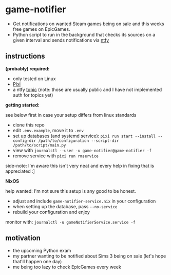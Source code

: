 # game-notifier

- Get notifications on wanted Steam games being on sale and this weeks free games on EpicGames.
- Python script to run in the background that checks its sources on a given interval and sends notifications via [ntfy](https://ntfy.sh)

## instructions

**(probably) required:**

- only tested on Linux
- [Pixi](https://pixi.sh/latest/)
- a ntfy [topic](https://docs.ntfy.sh) (note: those are usually public and I have not implemented auth for topics yet)

**getting started:**

see below first in case your setup differs from linux standards

- clone this repo
- edit `.env.example`, move it to `.env`
- set up databases (and systemd service): `pixi run start --install --config-dir /path/to/configuration --script-dir /path/to/script/main.py`
- view with `journalctl --user -u game-notifier@game-notifier -f`
- remove service with `pixi run rmservice`

side-note: I'm aware this isn't very neat and every help in fixing that is appreciated :]

**NixOS**

help wanted: I'm not sure this setup is any good to be honest.

- adjust and include `game-notifier-service.nix` in your configuration
- when setting up the database, pass `--no-service`
- rebuild your configuration and enjoy

monitor with: `journalctl -u gameNotifierService.service -f`

## motivation

- the upcoming Python exam
- my partner wanting to be notified about Sims 3 being on sale (let's hope that'll happen one day)
- me being too lazy to check EpicGames every week
